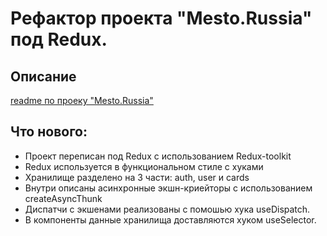# Рефактор проекта "Mesto.Russia" под Redux.

## Описание

[readme по проеку "Mesto.Russia"](https://github.com/AlexMrgt/react-mesto-auth)

## Что нового:

+ Проект переписан под Redux с использованием Redux-toolkit
+ Redux используется в функциональном стиле с хуками
+ Хранилище разделено на 3 части: auth, user и cards
+ Внутри описаны асинхронные экшн-криейторы с использованием createAsyncThunk
+ Диспатчи с экшенами реализованы с помошью хука useDispatch.
+ В компоненты данные хранилища доставляются хуком useSelector.


